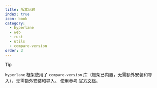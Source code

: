 ```yaml
---
title: 版本比较
index: true
icon: book
category:
  - hyperlane
  - web
  - rust
  - utils
  - compare-version
order: 3
---
```


<Share colorful />

> [!tip]
>
> `hyperlane` 框架使用了 `compare-version` 库（框架已内置，无需额外安装和导入），无需额外安装和导入。
> 使用参考 [官方文档](../../compare-version/README.md)。

<Bottom />
